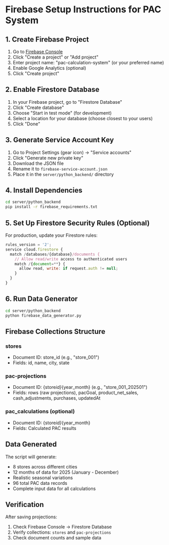 # Firebase Setup Instructions for PAC System

## 1. Create Firebase Project

1. Go to [Firebase Console](https://console.firebase.google.com/)
2. Click "Create a project" or "Add project"
3. Enter project name: "pac-calculation-system" (or your preferred name)
4. Enable Google Analytics (optional)
5. Click "Create project"

## 2. Enable Firestore Database

1. In your Firebase project, go to "Firestore Database"
2. Click "Create database"
3. Choose "Start in test mode" (for development)
4. Select a location for your database (choose closest to your users)
5. Click "Done"

## 3. Generate Service Account Key

1. Go to Project Settings (gear icon) → "Service accounts"
2. Click "Generate new private key"
3. Download the JSON file
4. Rename it to `firebase-service-account.json`
5. Place it in the `server/python_backend/` directory

## 4. Install Dependencies

```bash
cd server/python_backend
pip install -r firebase_requirements.txt
```

## 5. Set Up Firestore Security Rules (Optional)

For production, update your Firestore rules:

```javascript
rules_version = '2';
service cloud.firestore {
  match /databases/{database}/documents {
    // Allow read/write access to authenticated users
    match /{document=**} {
      allow read, write: if request.auth != null;
    }
  }
}
```

## 6. Run Data Generator

```bash
cd server/python_backend
python firebase_data_generator.py
```

## Firebase Collections Structure

### stores

- Document ID: store_id (e.g., "store_001")
- Fields: id, name, city, state

### pac-projections

- Document ID: {store*id}*{year_month} (e.g., "store_001_202501")
- Fields: rows (raw projections), pacGoal, product_net_sales, cash_adjustments, purchases, updatedAt

### pac_calculations (optional)

- Document ID: {store*id}*{year_month}
- Fields: Calculated PAC results

## Data Generated

The script will generate:

- 8 stores across different cities
- 12 months of data for 2025 (January - December)
- Realistic seasonal variations
- 96 total PAC data records
- Complete input data for all calculations

## Verification

After saving projections:

1. Check Firebase Console → Firestore Database
2. Verify collections: `stores` and `pac-projections`
3. Check document counts and sample data
